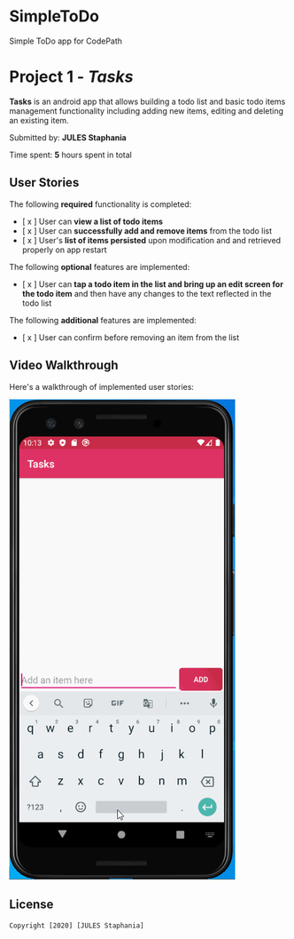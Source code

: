 # SimpleToDo
Simple ToDo app for CodePath

# Project 1 - *Tasks*

**Tasks** is an android app that allows building a todo list and basic todo items management functionality including adding new items, editing and deleting an existing item.

Submitted by: **JULES Staphania**

Time spent: **5** hours spent in total

## User Stories

The following **required** functionality is completed:

* [ x ] User can **view a list of todo items**
* [ x ] User can **successfully add and remove items** from the todo list
* [ x ] User's **list of items persisted** upon modification and and retrieved properly on app restart

The following **optional** features are implemented:

* [ x ] User can **tap a todo item in the list and bring up an edit screen for the todo item** and then have any changes to the text reflected in the todo list

The following **additional** features are implemented:

* [ x ] User can confirm before removing an item from the list

## Video Walkthrough

Here's a walkthrough of implemented user stories:

<img src="https://github.com/Phafane/SimpleToDo/blob/master/SimpleToDo.gif"/>

## License

    Copyright [2020] [JULES Staphania]
